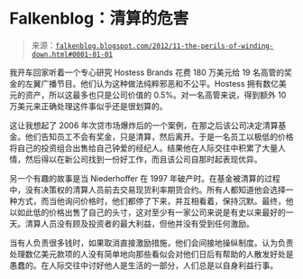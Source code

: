 <!--yml

category: 未分类

date: 2024-05-12 20:18:38

-->

# Falkenblog：清算的危害

> 来源：[`falkenblog.blogspot.com/2012/11-the-perils-of-winding-down.html#0001-01-01`](http://falkenblog.blogspot.com/2012/11-the-perils-of-winding-down.html#0001-01-01)

我开车回家听着一个专心研究 Hostess Brands 花费 180 万美元给 19 名高管的奖金的左翼广播节目。他们认为这种做法纯粹邪恶和不公平。Hostess 拥有数亿美元的资产，所以这最多也只是公司价值的 0.5%。对一名高管来说，得到额外 10 万美元来正确处理这件事似乎还是很划算的。

这让我想起了 2006 年次贷市场爆炸后的一个案例，在那之后该公司决定清算基金。他们告知员工不会有奖金，只是清算，然后离开。于是一名员工以极低的价格将自己的投资组合出售给自己钟爱的经纪人。结果他在人际交往中积累了大量人情，然后得以在新公司找到一份好工作，而且该公司自那时起表现优异。

另一个有趣的故事是当 Niederhoffer 在 1997 年破产时。在基金被清算的过程中，没有决策权的清算人员前去交易现货利率期货合约。所有人都知道他会选择一种方式，而当他询问价格时，他们都停了下来，并互相看着，保持沉默。最终，他以如此低的价格出售了自己的头寸，这对至少有一家公司来说是有史以来最好的一天。清算人员没有顾及投资者的最大利益，但他并没有受到任何激励。 

当有人负责很多钱时，如果取消直接激励措施，他们会间接地操纵制度。认为负责处理数亿美元款项的人没有简单地向那些看似会对他们日后有帮助的人散发好处是愚蠢的。在人际交往中讨好他人是生活的一部分，人们总是以自身利益行事。
